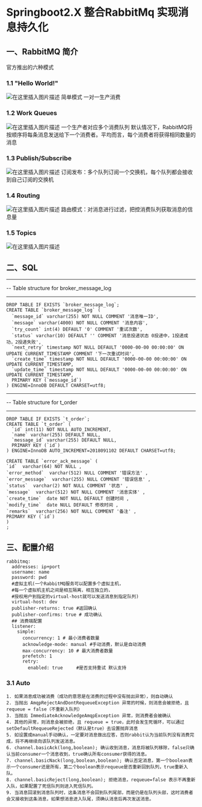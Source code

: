 # Springboot2.X 整合RabbitMq 实现消息持久化

## 一、RabbitMQ 简介
官方推出的六种模式
### 1.1 "Hello World!" 
![在这里插入图片描述](https://img-blog.csdnimg.cn/20190720145646828.png)
简单模式 一对一生产消费
### 1.2 Work Queues
![在这里插入图片描述](https://img-blog.csdnimg.cn/20190720145947947.png)
一个生产者对应多个消费队列
默认情况下，RabbitMQ将按顺序将每条消息发送给下一个消费者。平均而言，每个消费者将获得相同数量的消息
### 1.3 Publish/Subscribe
![在这里插入图片描述](https://img-blog.csdnimg.cn/2019072015044025.png)
订阅发布：多个队列订阅一个交换机，每个队列都会接收到自己订阅的交换机
### 1.4 Routing
![在这里插入图片描述](https://img-blog.csdnimg.cn/2019072015100250.png)
路由模式：对消息进行过滤，把控消费队列获取消息的信息量
### 1.5 Topics
![在这里插入图片描述](https://img-blog.csdnimg.cn/20190720151402627.png)

## 二、SQL
-- ----------------------------
-- Table structure for broker_message_log
-- ----------------------------
    DROP TABLE IF EXISTS `broker_message_log`;
    CREATE TABLE `broker_message_log` (
      `message_id` varchar(255) NOT NULL COMMENT '消息唯一ID',
      `message` varchar(4000) NOT NULL COMMENT '消息内容',
      `try_count` int(4) DEFAULT '0' COMMENT '重试次数',
      `status` varchar(10) DEFAULT '' COMMENT '消息投递状态 0投递中，1投递成功，2投递失败',
      `next_retry` timestamp NOT NULL DEFAULT '0000-00-00 00:00:00' ON UPDATE CURRENT_TIMESTAMP COMMENT '下一次重试时间',
      `create_time` timestamp NOT NULL DEFAULT '0000-00-00 00:00:00' ON UPDATE CURRENT_TIMESTAMP,
      `update_time` timestamp NOT NULL DEFAULT '0000-00-00 00:00:00' ON UPDATE CURRENT_TIMESTAMP,
      PRIMARY KEY (`message_id`)
    ) ENGINE=InnoDB DEFAULT CHARSET=utf8;

-- ----------------------------
-- Table structure for t_order
-- ----------------------------
    DROP TABLE IF EXISTS `t_order`;
    CREATE TABLE `t_order` (
      `id` int(11) NOT NULL AUTO_INCREMENT,
      `name` varchar(255) DEFAULT NULL,
      `message_id` varchar(255) DEFAULT NULL,
      PRIMARY KEY (`id`)
    ) ENGINE=InnoDB AUTO_INCREMENT=2018091102 DEFAULT CHARSET=utf8;
   
    CREATE TABLE `error_ack_message` (
    `id`  varchar(64) NOT NULL ,
    `error_method`  varchar(512) NULL COMMENT '错误方法' ,
    `error_message`  varchar(255) NULL COMMENT '错误信息' ,
    `status`  varchar(2) NOT NULL COMMENT '状态' ,
    `message`  varchar(512) NOT NULL COMMENT '消息实体' ,
    `create_time`  date NOT NULL DEFAULT 创建时间 ,
    `modify_time`  date NULL DEFAULT 修改时间 ,
    `remarks`  varchar(256) NOT NULL COMMENT '备注' ,
    PRIMARY KEY (`id`)
    )
    ;


## 三、配置介绍
    rabbitmq:
      addresses: ip+port
      username: name
      password: pwd
      #虚拟主机(一个RabbitMQ服务可以配置多个虚拟主机，
      #每一个虚拟机主机之间是相互隔离，相互独立的，
      #授权用户到指定的virtual-host就可以发送消息到指定队列)
      virtual-host: dev
      publisher-returns: true #返回确认
      publisher-confirms: true # 成功确认
      ## 消费端配置
      listener:
        simple:
          concurrency: 1 # 最小消费者数量
          acknowledge-mode: manual #手动消费，默认是自动消费
          max-concurrency: 10 # 最大消费者数量
          prefetch: 1
          retry:
            enabled: true     #是否支持重试 默认支持

### 3.1 Auto
    1. 如果消息成功被消费（成功的意思是在消费的过程中没有抛出异常），则自动确认
    2. 当抛出 AmqpRejectAndDontRequeueException 异常的时候，则消息会被拒绝，且 requeue = false（不重新入队列）
    3. 当抛出 ImmediateAcknowledgeAmqpException 异常，则消费者会被确认
    4. 其他的异常，则消息会被拒绝，且 requeue = true，此时会发生死循环，可以通过 setDefaultRequeueRejected（默认是true）去设置抛弃消息
    5. 如设置成manual手动确认，一定要对消息做出应答，否则rabbit认为当前队列没有消费完成，将不再继续向该队列发送消息。
    6. channel.basicAck(long,boolean); 确认收到消息，消息将被队列移除，false只确认当前consumer一个消息收到，true确认所有consumer获得的消息。
    7. channel.basicNack(long,boolean,boolean); 确认否定消息，第一个boolean表示一个consumer还是所有，第二个boolean表示requeue是否重新回到队列，true重新入队。
    8. channel.basicReject(long,boolean); 拒绝消息，requeue=false 表示不再重新入队，如果配置了死信队列则进入死信队列。
    9. 当消息回滚到消息队列时，这条消息不会回到队列尾部，而是仍是在队列头部，这时消费者会又接收到这条消息，如果想消息进入队尾，须确认消息后再次发送消息。